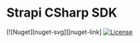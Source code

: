 # Strapi CSharp SDK

[![Nuget][nuget-svg]][nuget-link]
[![License][license-svg]][license-link]




 [license-svg]: https://img.shields.io/badge/license-BSD-lightgrey.svg
 [license-link]: https://github.com/strapi-extensions/strapi-csharp-sdk/blob/main/LICENSE